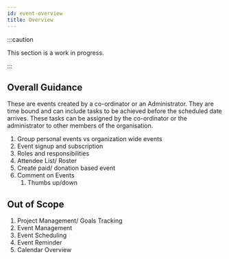 ```yaml
---
id: event-overview
title: Overview
---
```


:::caution

This section is a work in progress.

:::

## Overall Guidance

These are events created by a co-ordinator or an Administrator. They are time bound and can include tasks to be achieved before the scheduled date arrives. These tasks can be assigned by the co-ordinator or the administrator to other members of the organisation.

1. Group personal events vs organization wide events
2. Event signup and subscription
3. Roles and responsibilities
4. Attendee List/ Roster
5. Create paid/ donation based event
6. Comment on Events 
   1. Thumbs up/down

## Out of Scope

1. Project Management/ Goals Tracking
2. Event Management
3. Event Scheduling
4. Event Reminder
5. Calendar Overview


